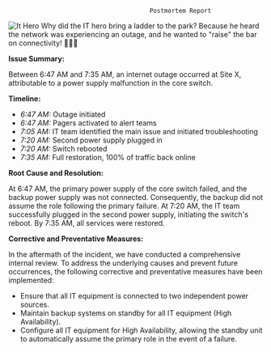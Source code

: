                                            Postmortem Report

![It Hero](https://github.com/Kirito-YO/alx-system_engineering-devops/assets/106101462/031724d1-fd44-435c-b9f8-f0161f719516)
Why did the IT hero bring a ladder to the park?
Because he heard the network was experiencing an outage, and he wanted to "raise" the bar on connectivity! 🦸‍♂️🌐



**Issue Summary:**

Between 6:47 AM and 7:35 AM, an internet outage occurred at Site X, attributable to a power supply malfunction in the core switch.


**Timeline:**

- *6:47 AM:* Outage initiated
- *6:47 AM:* Pagers activated to alert teams
- *7:05 AM:* IT team identified the main issue and initiated troubleshooting
- *7:20 AM:* Second power supply plugged in
- *7:20 AM:* Switch rebooted
- *7:35 AM:* Full restoration, 100% of traffic back online


**Root Cause and Resolution:**

At 6:47 AM, the primary power supply of the core switch failed, and the backup power supply was not connected. Consequently, the backup did not assume the role following the primary failure. At 7:20 AM, the IT team successfully plugged in the second power supply, initiating the switch's reboot. By 7:35 AM, all services were restored.


**Corrective and Preventative Measures:**

In the aftermath of the incident, we have conducted a comprehensive internal review. To address the underlying causes and prevent future occurrences, the following corrective and preventative measures have been implemented:
- Ensure that all IT equipment is connected to two independent power sources.
- Maintain backup systems on standby for all IT equipment (High Availability).
- Configure all IT equipment for High Availability, allowing the standby unit to automatically assume the primary role in the event of a failure.
